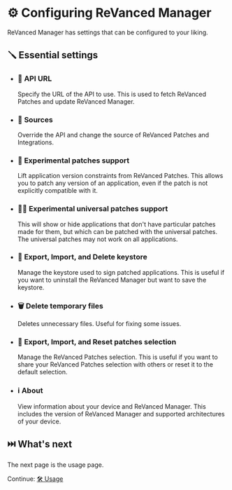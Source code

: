 # ⚙️ Configuring ReVanced Manager
ReVanced Manager has settings that can be configured to your liking.

## 🪛 Essential settings

- ### 🔗 API URL

  Specify the URL of the API to use. This is used to fetch ReVanced Patches and update ReVanced Manager.

- ### 🧬 Sources

  Override the API and change the source of ReVanced Patches and Integrations.

- ### 🧪 Experimental patches support

  Lift application version constraints from ReVanced Patches. This allows you to patch any version of an application, even if the patch is not explicitly compatible with it.

- ### 🧑‍🔬 Experimental universal patches support

  This will show or hide applications that don't have particular patches made for them, but which can be patched with the universal patches. The universal patches may not work on all applications.

- ### 🔑 Export, Import, and Delete keystore

  Manage the keystore used to sign patched applications. This is useful if you want to uninstall the ReVanced Manager but want to save the keystore.

- ### 🗑️ Delete temporary files

  Deletes unnecessary files. Useful for fixing some issues.

- ### 📄 Export, Import, and Reset patches selection

  Manage the ReVanced Patches selection. This is useful if you want to share your ReVanced Patches selection with others or reset it to the default selection.

- ### ℹ️ About

  View information about your device and ReVanced Manager. This includes the version of ReVanced Manager and supported architectures of your device.

## ⏭️ What's next

The next page is the usage page.

Continue: [🛠️ Usage](2_usage.md)
